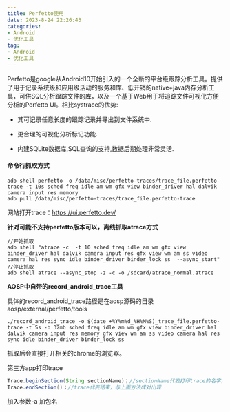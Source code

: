 ```yaml
---
title: Perfetto使用
date: 2023-8-24 22:26:43
categories: 
- Android
- 优化工具
tag: 
- Android
- 优化工具
---
```

 Perfetto是google从Android10开始引入的一个全新的平台级跟踪分析工具。提供了用于记录系统级和应用级活动的服务和库、低开销的native+java内存分析工具，可供SQL分析跟踪文件的库，以及一个基于Web用于将追踪文件可视化方便分析的Perfetto UI。相比systrace的优势:

- 其可记录任意长度的跟踪记录并导出到文件系统中.

- 更合理的可视化分析标记功能.

- 内建SQLite数据库,SQL查询的支持,数据后期处理非常灵活.


#### 命令行抓取方式

```
adb shell perfetto -o /data/misc/perfetto-traces/trace_file.perfetto-trace -t 10s sched freq idle am wm gfx view binder_driver hal dalvik camera input res memory
adb pull /data/misc/perfetto-traces/trace_file.perfetto-trace 
```
网站打开trace：https://ui.perfetto.dev/

**针对可能不支持perfetto版本可以，离线抓取atrace方式**

```
//开始抓取
adb shell "atrace -c  -t 10 sched freq idle am wm gfx view binder_driver hal dalvik camera input res gfx view wm am ss video camera hal res sync idle binder_driver binder_lock ss  --async_start"
//停止抓取
adb shell atrace --async_stop -z -c -o /sdcard/atrace_normal.atrace
```

**AOSP中自带的record_android_trace工具**

具体的record_android_trace路径是在aosp源码的目录aosp/external/perfetto/tools

```
./record_android_trace -o $(date +%Y%m%d_%H%M%S)_trace_file.perfetto-trace -t 5s -b 32mb sched freq idle am wm gfx view binder_driver hal dalvik camera input res memory gfx view wm am ss video camera hal res sync idle binder_driver binder_lock ss
```

抓取后会直接打开相关的chrome的浏览器。

第三方app打印trace

```java
Trace.beginSection(String sectionName)；//sectionName代表打印trace的名字，一般可以写成当前方法等
Trace.endSection()；//trace代表结束，与上面方法成对出现
```

加入参数-a 加包名
